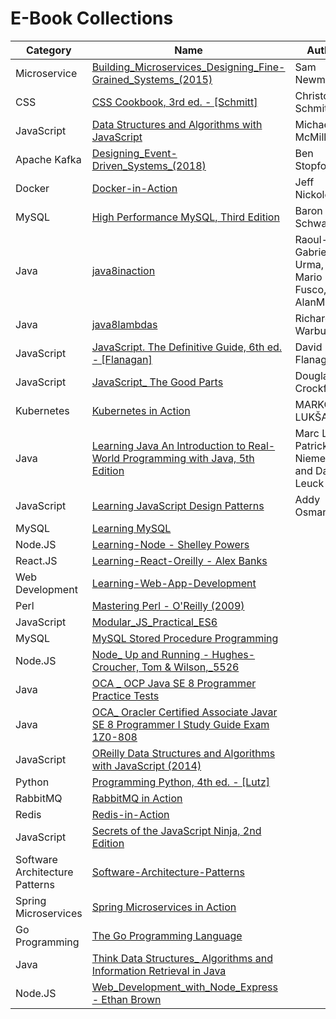 # E-Book Collections

|Category | Name   | Author  | Publisher |
|--------|---------|---------|-----------|
| Microservice |[Building_Microservices_Designing_Fine-Grained_Systems_(2015)](/files/Building_Microservices_Designing_Fine-Grained_Systems_(2015).pdf) |Sam Newman | OREILLY|
| CSS |[CSS Cookbook, 3rd ed. - [Schmitt]](/files/CSS%20Cookbook%2C%203rd%20ed.%20-%20%5BSchmitt%5D.pdf)|Christopher Schmitt|OREILLY|
| JavaScript |[Data Structures and Algorithms with JavaScript](/files/Data%20Structures%20and%20Algorithms%20with%20JavaScript.pdf)| Michael McMillan |OREILLY|
|Apache Kafka|[Designing_Event-Driven_Systems_(2018)](/files/Designing_Event-Driven_Systems_(2018).pdf)|Ben Stopford|OREILLY|
|Docker|[Docker-in-Action](/files/Docker-in-Action.pdf)|Jeff Nickoloff|OREILLY|
|MySQL |[High Performance MySQL, Third Edition](/files/High%20Performance%20MySQL%2C%20Third%20Edition.pdf)|Baron Schwartz|OREILLY|
|Java |[java8inaction](/files/java8inaction.pdf)|Raoul-Gabriel Urma, Mario Fusco, and AlanMycroft |OREILLY|
|Java |[java8lambdas](/files/java8lambdas.pdf)|Richard Warburton |OREILLY|
|JavaScript |[JavaScript. The Definitive Guide, 6th ed. - [Flanagan]](/files/JavaScript.%20The%20Definitive%20Guide%2C%206th%20ed.%20-%20%5BFlanagan%5D.pdf)|David Flanagan |OREILLY|
|JavaScript|[JavaScript_ The Good Parts](/files/JavaScript_%20The%20Good%20Parts.pdf)|Douglas Crockford |OREILLY|
|Kubernetes|[Kubernetes in Action](/files/Kubernetes%20in%20Action.pdf)|MARKO LUKŠA |OREILLY|
|Java    |[Learning Java An Introduction to Real-World Programming with Java, 5th Edition](/files/Learning%20Java%20An%20Introduction%20to%20Real-World%20Programming%20with%20Java%2C%205th%20Edition.pdf)|Marc Loy, Patrick Niemeyer, and Daniel Leuck |OREILLY|
|JavaScript |[Learning JavaScript Design Patterns](/files/Learning%20JavaScript%20Design%20Patterns.pdf)|Addy Osmani|OREILLY|
|MySQL |[Learning MySQL](/files/Learning%20MySQL.pdf)||OREILLY|
|Node.JS |[Learning-Node - Shelley Powers](/files/Learning-Node%20-%20Shelley%20Powers.pdf)|             |OREILLY|
|React.JS |[Learning-React-Oreilly - Alex Banks](/files/Learning-React-Oreilly%20-%20Alex%20Banks.pdf)|             |OREILLY|
|Web Development|[Learning-Web-App-Development](/files/Learning-Web-App-Development.pdf)|             |OREILLY|
|Perl |[Mastering Perl - O'Reilly (2009)](/files/Mastering%20Perl%20-%20O'Reilly%20(2009).pdf)|             |OREILLY|
|JavaScript |[Modular_JS_Practical_ES6](/files/Modular_JS_Practical_ES6.pdf)|             |OREILLY|
|MySQL |[MySQL Stored Procedure Programming](/files/MySQL%20Stored%20Procedure%20Programming.pdf)|             |OREILLY|
|Node.JS |[Node_ Up and Running - Hughes-Croucher, Tom & Wilson,_5526](/files/Node_%20Up%20and%20Running%20-%20Hughes-Croucher%2C%20Tom%20%26%20Wilson%2C_5526.pdf)|             |OREILLY|
|Java |[OCA _ OCP Java SE 8 Programmer Practice Tests](/files/OCA%20_%20OCP%20Java%20SE%208%20Programmer%20Practice%20Tests.pdf)|             |OREILLY|
|Java |[OCA_ Oracler Certified Associate Javar SE 8 Programmer I Study Guide Exam 1Z0-808](/files/OCA_%20Oracle%C2%AE%20Certified%20Associate%20Java%C2%AE%20SE%208%20Programmer%20I%20Study%20Guide%20Exam%201Z0-808.pdf)|             |OREILLY|
|JavaScript |[OReilly Data Structures and Algorithms with JavaScript (2014)](/files/OReilly%20Data%20Structures%20and%20Algorithms%20with%20JavaScript%20(2014).pdf)|             |OREILLY|
|Python |[Programming Python, 4th ed. - [Lutz]](/files/Programming%20Python%2C%204th%20ed.%20-%20%5BLutz%5D.pdf)|             |OREILLY|
|RabbitMQ |[RabbitMQ in Action](/files/RabbitMQ%20in%20Action.pdf)|             |OREILLY|
|Redis    |[Redis-in-Action](/files/Redis-in-Action.pdf)|             |OREILLY|
|JavaScript|[Secrets of the JavaScript Ninja, 2nd Edition](/files/Secrets%20of%20the%20JavaScript%20Ninja%2C%202nd%20Edition.pdf)|             |OREILLY|
|Software Architecture Patterns|[Software-Architecture-Patterns](/files/Software-Architecture-Patterns.pdf)|             |OREILLY|
|Spring Microservices|[Spring Microservices in Action](/files/Spring%20Microservices%20in%20Action.pdf)|             |OREILLY|
|Go Programming|[The Go Programming Language](/files/The%20Go%20Programming%20Language.pdf)|             |OREILLY|
|Java  |[Think Data Structures_ Algorithms and Information Retrieval in Java](/files/Think%20Data%20Structures_%20Algorithms%20and%20Information%20Retrieval%20in%20Java.pdf)|             |OREILLY|
|Node.JS  |[Web_Development_with_Node_Express - Ethan Brown](/files/Web_Development_with_Node_Express%20-%20Ethan%20Brown.pdf)|             |OREILLY|
